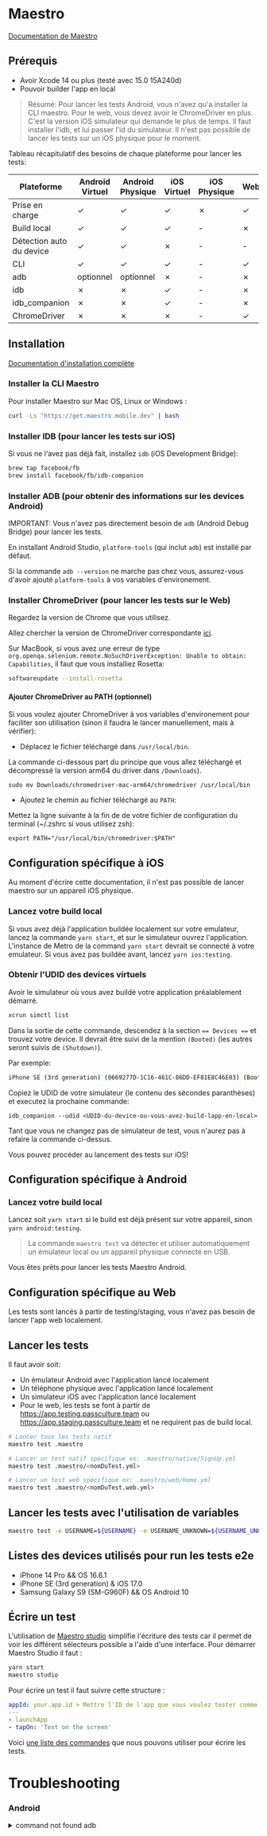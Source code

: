 # Maestro

[Documentation de Maestro](https://maestro.mobile.dev/)

## Prérequis

- Avoir Xcode 14 ou plus (testé avec 15.0 15A240d)
- Pouvoir builder l'app en local

> Résumé: Pour lancer les tests Android, vous n'avez qu'a installer la CLI maestro. Pour le web, vous devez avoir le ChromeDriver en plus. C'est la version iOS simulateur qui demande le plus de temps. Il faut installer l'idb, et lui passer l'id du simulateur. Il n'est pas possible de lancer les tests sur un iOS physique pour le moment.

Tableau récapitulatif des besoins de chaque plateforme pour lancer les tests:

| Plateforme               | Android Virtuel | Android Physique | iOS Virtuel | iOS Physique | Web |
| ------------------------ | --------------- | ---------------- | ----------- | ------------ | --- |
| Prise en charge          | ✓               | ✓                | ✓           | ✗            | ✓   |
| Build local              | ✓               | ✓                | ✓           | -            | ✗   |
| Détection auto du device | ✓               | ✓                | ✗           | -            | -   |
| CLI                      | ✓               | ✓                | ✓           | -            | ✓   |
| adb                      | optionnel       | optionnel        | ✗           | -            | ✗   |
| idb                      | ✗               | ✗                | ✓           | -            | ✗   |
| idb_companion            | ✗               | ✗                | ✓           | -            | ✗   |
| ChromeDriver             | ✗               | ✗                | ✗           | -            | ✓   |

## Installation

[Documentation d'installation complète](https://maestro.mobile.dev/getting-started/installing-maestro)

### Installer la CLI Maestro

Pour installer Maestro sur Mac OS, Linux or Windows :

```bash
curl -Ls "https://get.maestro.mobile.dev" | bash
```

### Installer IDB (pour lancer les tests sur iOS)

Si vous ne l'avez pas déjà fait, installez `idb` (iOS Development Bridge):

```bash
brew tap facebook/fb
brew install facebook/fb/idb-companion
```

### Installer ADB (pour obtenir des informations sur les devices Android)

IMPORTANT: Vous n'avez pas directement besoin de `adb` (Android Debug Bridge) pour lancer les tests.

En installant Android Studio, `platform-tools` (qui inclut `adb`) est installé par défaut.

Si la commande `adb --version` ne marche pas chez vous, assurez-vous d'avoir ajouté `platform-tools` à vos variables d'environement.

### Installer ChromeDriver (pour lancer les tests sur le Web)

Regardez la version de Chrome que vous utilisez.

Allez chercher la version de ChromeDriver correspondante [ici](https://googlechromelabs.github.io/chrome-for-testing/#stable).

Sur MacBook, si vous avez une erreur de type `org.openqa.selenium.remote.NoSuchDriverException: Unable to obtain: Capabilities`, il faut que vous installiez Rosetta:

```bash
softwareupdate --install-rosetta
```

#### Ajouter ChromeDriver au PATH (optionnel)

Si vous voulez ajouter ChromeDriver à vos variables d'environement pour faciliter son utilisation (sinon il faudra le lancer manuellement, mais à vérifier):

- Déplacez le fichier téléchargé dans `/usr/local/bin`.

La commande ci-dessous part du principe que vous allez téléchargé et décompressé la version arm64 du driver dans `/Downloads`).

```
sudo mv Downloads/chromedriver-mac-arm64/chromedriver /usr/local/bin
```

- Ajoutez le chemin au fichier téléchargé au `PATH`:

Mettez la ligne suivante à la fin de de votre fichier de configuration du terminal (~/.zshrc si vous utilisez zsh):

```
export PATH="/usr/local/bin/chromedriver:$PATH"
```

## Configuration spécifique à iOS

Au moment d'écrire cette documentation, il n'est pas possible de lancer maestro sur un appareil iOS physique.

### Lancez votre build local

Si vous avez déjà l'application buildée localement sur votre emulateur, lancez la commande `yarn start`, et sur le simulateur ouvrez l'application. L'instance de Metro de la command `yarn start` devrait se connecté à votre emulateur. Si vous avez pas buildée avant, lancez `yarn ios:testing`.

### Obtenir l'UDID des devices virtuels

Avoir le simulateur où vous avez buildé votre application préalablement démarré.

```bash
xcrun simctl list
```

Dans la sortie de cette commande, descendez à la section `== Devices ==` et trouvez votre device. Il devrait être suivi de la mention `(Booted)` (les autres seront suivis de `(Shutdown)`).

Par exemple:

```bash
iPhone SE (3rd generation) (0669277D-1C16-461C-86DD-EF81E8C46E03) (Booted)
```

Copiez le UDID de votre simulateur (le contenu des sécondes paranthèses) et executez la prochaine commande:

```
idb_companion --udid <UDID-du-device-ou-vous-avez-build-lapp-en-local>
```

Tant que vous ne changez pas de simulateur de test, vous n'aurez pas à refaire la commande ci-dessus.

Vous pouvez procéder au lancement des tests sur iOS!

## Configuration spécifique à Android

### Lancez votre build local

Lancez soit `yarn start` si le build est déjà présent sur votre appareil, sinon `yarn android:testing`.

> La commande `maestro test` va détecter et utiliser automatiquement un émulateur local ou un appareil physique connecté en USB.

Vous êtes prêts pour lancer les tests Maestro Android.

## Configuration spécifique au Web

Les tests sont lancés à partir de testing/staging, vous n'avez pas besoin de lancer l'app web localement.

## Lancer les tests

Il faut avoir soit:

- Un émulateur Android avec l'application lancé localement
- Un téléphone physique avec l'application lancé localement
- Un simulateur iOS avec l'application lancé localement
- Pour le web, les tests se font à partir de https://app.testing.passculture.team ou https://app.staging.passculture.team et ne requirent pas de build local.

```bash
# Lancer tous les tests natif
maestro test .maestro

# Lancer un test natif spécifique ex: .maestro/native/SignUp.yml
maestro test .maestro/<nomDuTest.yml>

# Lancer un test web spécifique ex: .maestro/web/Home.yml
maestro test .maestro/<nomDuTest.web.yml>
```

## Lancer les tests avec l'utilisation de variables

```bash
maestro test -e USERNAME=${USERNAME} -e USERNAME_UNKNOWN=${USERNAME_UNKNOWN} -e NEW_USERNAME=${NEW_USERNAME} -e NUMBER_PHONE=${NUMBER_PHONE} -e PASSWORD=${PASSWORD} .maestro/
```

## Listes des devices utilisés pour run les tests e2e

- iPhone 14 Pro && OS 16.6.1
- iPhone SE (3rd generation) & iOS 17.0
- Samsung Galaxy S9 (SM-G960F) && OS Android 10

## Écrire un test

L'utilisation de [Maestro studio](https://maestro.mobile.dev/getting-started/maestro-studio) simplifie l'écriture des tests car il permet de voir les différent sélecteurs possible a l'aide d'une interface. Pour démarrer Maestro Studio il faut :

```bash
yarn start
maestro studio
```

Pour écrire un test il faut suivre cette structure :

```yml
appId: your.app.id > Mettre l'ID de l'app que vous voulez tester comme "app.passculture.staging".
---
- launchApp
- tapOn: 'Text on the screen'
```

Voici [une liste des commandes](https://maestro.mobile.dev/api-reference/commands) que nous pouvons utiliser pour écrire les tests.

# **Troubleshooting**

### **Android**

<details>
  <summary>command not found adb</summary>
  <br/>
Pour vérifier si adb est installé il faut exécuter :

```bash
~/Library/Android/sdk/platform-tools/adb
```

Il imprimera la version d'ADB et le chemin. Copier le chemin d'installation d'adb, qui peut ressembler à `(/Users/user-name/Library/Android/sdk/platform-tools/adb)`.

Puis ouvrir le fichier `.zshrc` et ajouter comme ceci (ne pas ajouter `platform-tools/adb` dans `export ANDROID_HOME`):

```bash
export ANDROID_HOME=/Users/user-name/Library/Android/sdk
export PATH=$ANDROID_HOME/platform-tools:$PATH
export PATH=$ANDROID_HOME/tools:$PATH
export PATH=$ANDROID_HOME/tools/bin:$PATH
```

Enfin, redémarrer le terminal.

</details>

